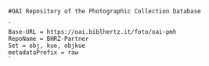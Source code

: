     #OAI Repository of the Photographic Collection Database
    
    `
    Base-URL = https://oai.biblhertz.it/foto/oai-pmh
    RepoName = BHRZ-Partner
    Set = obj, kue, objkue
    metadataPrefix = raw
    `
